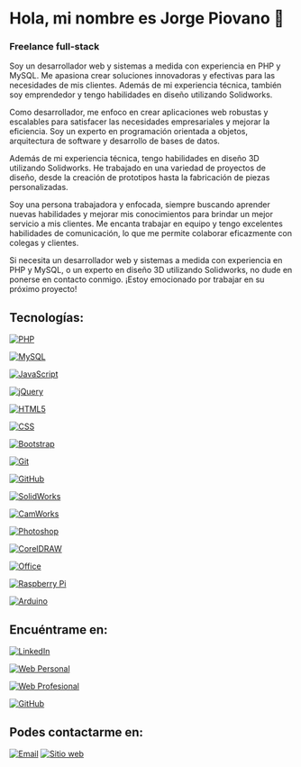 # Hola, mi nombre es Jorge Piovano 👋

### Freelance full-stack

Soy un desarrollador web y sistemas a medida con experiencia en PHP y MySQL. Me apasiona crear soluciones innovadoras y efectivas para las necesidades de mis clientes. Además de mi experiencia técnica, también soy emprendedor y tengo habilidades en diseño utilizando Solidworks.

Como desarrollador, me enfoco en crear aplicaciones web robustas y escalables para satisfacer las necesidades empresariales y mejorar la eficiencia. Soy un experto en programación orientada a objetos, arquitectura de software y desarrollo de bases de datos.

Además de mi experiencia técnica, tengo habilidades en diseño 3D utilizando Solidworks. He trabajado en una variedad de proyectos de diseño, desde la creación de prototipos hasta la fabricación de piezas personalizadas.

Soy una persona trabajadora y enfocada, siempre buscando aprender nuevas habilidades y mejorar mis conocimientos para brindar un mejor servicio a mis clientes. Me encanta trabajar en equipo y tengo excelentes habilidades de comunicación, lo que me permite colaborar eficazmente con colegas y clientes.

Si necesita un desarrollador web y sistemas a medida con experiencia en PHP y MySQL, o un experto en diseño 3D utilizando Solidworks, no dude en ponerse en contacto conmigo. ¡Estoy emocionado por trabajar en su próximo proyecto!

## Tecnologías:

[![PHP](https://img.shields.io/badge/PHP-yellow?style=for-the-badge&logo=php&logoColor=white&labelColor=101010)](https://www.php.net/)

[![MySQL](https://img.shields.io/badge/MySQL-blue?style=for-the-badge&logo=mysql&logoColor=white&labelColor=101010)](https://www.mysql.com/)

[![JavaScript](https://img.shields.io/badge/JavaScript-yellow?style=for-the-badge&logo=javascript&logoColor=white&labelColor=101010)](https://developer.mozilla.org/en-US/docs/Web/JavaScript)

[![jQuery](https://img.shields.io/badge/jQuery-blue?style=for-the-badge&logo=jquery&logoColor=white&labelColor=101010)](https://jquery.com/)

[![HTML5](https://img.shields.io/badge/HTML5-orange?style=for-the-badge&logo=html5&logoColor=white&labelColor=101010)](https://developer.mozilla.org/en-US/docs/Web/HTML)

[![CSS](https://img.shields.io/badge/CSS-blue?style=for-the-badge&logo=css3&logoColor=white&labelColor=101010)](https://developer.mozilla.org/en-US/docs/Web/CSS)

[![Bootstrap](https://img.shields.io/badge/Bootstrap-purple?style=for-the-badge&logo=bootstrap&logoColor=white&labelColor=101010)](https://getbootstrap.com/)

[![Git](https://img.shields.io/badge/Git-black?style=for-the-badge&logo=git&logoColor=white&labelColor=101010)](https://git-scm.com/)

[![GitHub](https://img.shields.io/badge/GitHub-black?style=for-the-badge&logo=github&logoColor=white&labelColor=101010)](https://github.com/)

[![SolidWorks](https://img.shields.io/badge/SolidWorks-green?style=for-the-badge&logo=solidworks&logoColor=white&labelColor=101010)](https://www.solidworks.com/es)

[![CamWorks](https://img.shields.io/badge/CamWorks-blue?style=for-the-badge&logo=camworks&logoColor=white&labelColor=101010)](https://camworks.com/)

[![Photoshop](https://img.shields.io/badge/Photoshop-blue?style=for-the-badge&logo=adobe-photoshop&logoColor=white&labelColor=101010)](https://www.adobe.com/es/products/photoshop/)

[![CorelDRAW](https://img.shields.io/badge/CorelDRAW-ff2f4b?style=for-the-badge&logo=coreldraw&logoColor=white&labelColor=101010)](https://www.coreldraw.com/)

[![Office](https://img.shields.io/badge/Microsoft%20Office-d83b01?style=for-the-badge&logo=microsoft-office&logoColor=white&labelColor=101010)](https://enlace-a-tu-repositorio)

[![Raspberry Pi](https://img.shields.io/badge/Raspberry%20Pi-a22846?style=for-the-badge&logo=raspberry-pi&logoColor=white&labelColor=101010)](https://www.raspberrypi.com/)

[![Arduino](https://img.shields.io/badge/Arduino-00979d?style=for-the-badge&logo=arduino&logoColor=white&labelColor=101010)](https://www.arduino.cc/)

## Encuéntrame en:

[![LinkedIn](https://img.shields.io/badge/LinkedIn-Jorge_Piovano-blue?style=for-the-badge&logo=linkedin&logoColor=white&labelColor=101010)](https://www.linkedin.com/in/jorgepiovano/)

[![Web Personal](https://img.shields.io/badge/Web%20Personal-Jorge_Piovano.com-blue?style=for-the-badge&logo=firefox&logoColor=white&labelColor=101010)](https://jorgepiovano.com)

[![Web Profesional](https://img.shields.io/badge/Web%20Profesional-NeoDesarrollos.com-blue?style=for-the-badge&logo=firefox&logoColor=white&labelColor=101010)](https://neodesarrollos.com)

[![GitHub](https://img.shields.io/badge/GitHub-neodesarrollos-181717?style=for-the-badge&logo=github&logoColor=white&labelColor=101010)](https://github.com/neodesarrollos)

## Podes contactarme en:

[![Email](https://img.shields.io/badge/desarrollo@neodesarrollos.com-EMail-D14836?style=for-the-badge&logo=gmail&logoColor=white&labelColor=101010)](mailto:desarrollo@neodesarrollos.com)
[![Sitio web](https://img.shields.io/badge/https://neodesarrollos.com-sitio_web-blue?style=for-the-badge&logo=earth&logoColor=white&labelColor=101010)](https://neodesarrollos.com)
